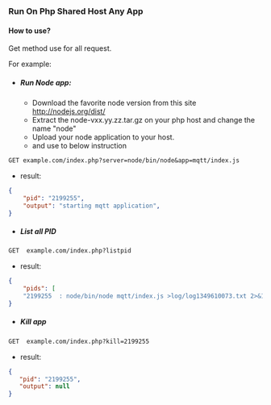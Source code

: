 ### Run On Php Shared Host Any App

#### How to use?
 Get method use for all request.
 
 For example: 
 
 * ##### Run Node app:
 
    * Download the favorite node version from this site http://nodejs.org/dist/
    * Extract the node-vxx.yy.zz.tar.gz  on your php host and change the name "node"
    * Upload your node application to your host.
    * and use to below instruction   
  
```rest 
GET example.com/index.php?server=node/bin/node&app=mqtt/index.js
```
* result: 

```json
{
    "pid": "2199255",
    "output": "starting mqtt application",
}
```

 * ##### List all PID

```rest
GET  example.com/index.php?listpid
```

* result:

```json
{
    "pids": [
    "2199255  : node/bin/node mqtt/index.js >log/log1349610073.txt 2>&1 & echo $!" ]
}
```

* ##### Kill app

```rest 
GET  example.com/index.php?kill=2199255
```

* result:

 ```json
{
    "pid": "2199255",
    "output": null
}
```
